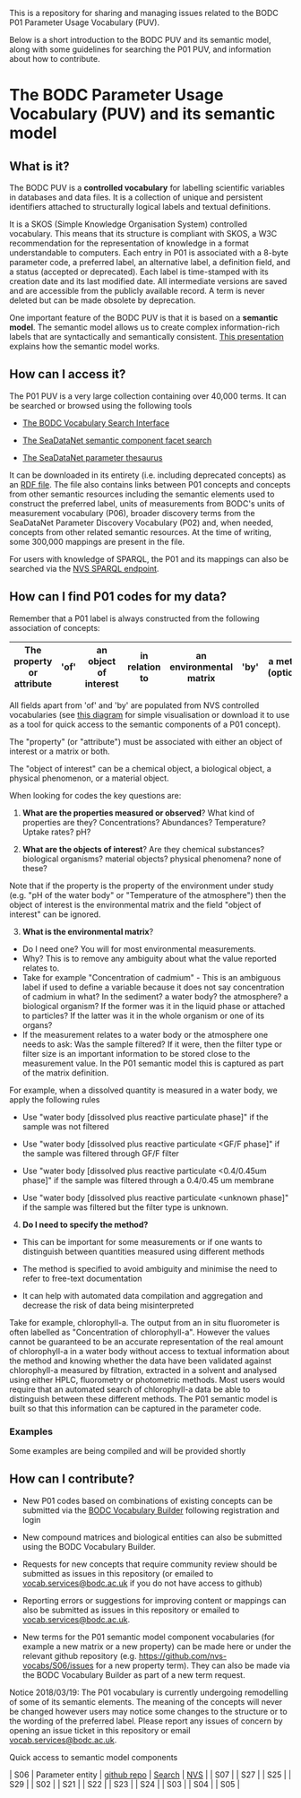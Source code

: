 This is a repository for sharing and managing issues related to the BODC P01 Parameter Usage Vocabulary (PUV).

Below is a short introduction to the BODC PUV and its semantic model, along with some guidelines for searching the P01 PUV, and information about how to contribute.

# The BODC Parameter Usage Vocabulary (PUV) and its semantic model

## What is it?

The BODC PUV is a **controlled vocabulary** for labelling scientific variables in databases and data files. It is a collection of unique and persistent identifiers attached to structurally logical labels and textual definitions.

It is a SKOS (Simple Knowledge Organisation System) controlled vocabulary. This means that its structure is compliant with SKOS, a W3C recommendation for the representation of knowledge in a format understandable to computers. Each entry in P01 is associated with a 8-byte parameter code, a preferred label, an alternative label, a definition field, and a status (accepted or deprecated). Each label is time-stamped with its creation date and its last modified date. All intermediate versions are saved and are accessible from the publicly available record. A term is never deleted but can be made obsolete by deprecation.

One important feature of the BODC PUV is that it is based on a **semantic model**. The semantic model allows us to create complex information-rich labels that are syntactically and semantically consistent. [This presentation](https://github.com/nvs-vocabs/P01/blob/master/The_BODC_P01_PUV_semantic_model_Aug2019.pdf) explains how the semantic model works.

## How can I access it?

The P01 PUV is a very large collection containing over 40,000 terms. It can be searched or browsed using the following tools

- [The BODC Vocabulary Search Interface](https://www.bodc.ac.uk/resources/vocabularies/vocabulary_search/p01/)

- [The SeaDataNet semantic component facet search](http://seadatanet.maris2.nl/bandit/browse_step.php)

- [The SeaDataNet parameter thesaurus](http://seadatanet.maris2.nl/v_bodc_vocab_v2/vocab_relations.asp?lib=P08)

It can be downloaded in its entirety (i.e. including deprecated concepts) as an [RDF file](http://vocab.nerc.ac.uk/collection/P01). The file also contains links between P01 concepts and concepts from other semantic resources including the semantic elements used to construct the preferred label, units of measurements from BODC's units of measurement vocabulary (P06), broader discovery terms from the SeaDataNet Parameter Discovery Vocabulary (P02) and, when needed, concepts from other related semantic resources. At the time of writing, some 300,000 mappings are present in the file.

For users with knowledge of SPARQL, the P01 and its mappings can also be searched via the [NVS SPARQL endpoint](vocab.nerc.ac.uk/sparql/).

## How can I find P01 codes for my data?

Remember that a P01 label is always constructed from the following association of concepts:

|The property or attribute | 'of' | an object of interest | in relation to | an environmental matrix | 'by' | a method (optional)|
|--------------------------|------|-----------------------|----------------|-------------------------|------|--------------------|


All fields apart from 'of' and 'by' are populated from NVS controlled vocabularies (see [this diagram](https://github.com/nvs-vocabs/P01/blob/master/P01_wheel.pdf) for simple visualisation or download it to use as a tool for quick access to the semantic components of a P01 concept).

The "property" (or "attribute") must be associated with either an object of interest or a matrix or both.

The "object of interest" can be a chemical object, a biological object, a physical phenomenon, or a material object. 

When looking for codes the key questions are:

1. **What are the properties measured or observed**?
What kind of properties are they? Concentrations? Abundances? Temperature? Uptake rates? pH?

2. **What are the objects of interest**? 
Are they chemical substances? biological organisms? material objects? physical phenomena? none of these?

Note that if the property is the property of the environment under study (e.g. "pH of the water body" or "Temperature of the atmosphere") then the object of interest is the environmental matrix and the field "object of interest" can be ignored.

3. **What is the environmental matrix**?
- Do I need one? You will for most environmental measurements.
- Why? This is to remove any ambiguity about what the value reported relates to.
- Take for example "Concentration of cadmium" - This is an ambiguous label if used to define a variable because it does not say concentration of cadmium in what? In the sediment? a water body? the atmosphere? a biological organism? If the former was it in the liquid phase or attached to particles? If the latter was it in the whole organism or one of its organs? 
- If the measurement relates to a water body or the atmosphere one needs to ask: Was the sample filtered? If it were, then the filter type or filter size is an important information to be stored close to the measurement value. In the P01 semantic model this is captured as part of the matrix definition. 

For example, when a dissolved quantity is measured in a water body, we apply the following rules

- Use "water body [dissolved plus reactive particulate phase]" if the sample was not filtered

- Use "water body [dissolved plus reactive particulate <GF/F phase]" if the sample was filtered through GF/F filter

- Use "water body [dissolved plus reactive particulate <0.4/0.45um phase]" if the sample was filtered through a 0.4/0.45 um membrane

- Use "water body [dissolved plus reactive particulate <unknown phase]" if the sample was filtered but the filter type is unknown.


4. **Do I need to specify the method?**
- This can be important for some measurements or if one wants to distinguish between quantities measured using different methods

- The method is specified to avoid ambiguity and minimise the need to refer to free-text documentation

- It can help with automated data compilation and aggregation and decrease the risk of data being misinterpreted

Take for example, chlorophyll-a. The output from an in situ fluorometer is often labelled as "Concentration of chlorophyll-a". However the values cannot be guaranteed to be an accurate representation of the real amount of chlorophyll-a in a water body without access to textual information about the method and knowing whether the data have been validated against chlorophyll-a measured by filtration, extracted in a solvent and analysed using either HPLC, fluorometry or photometric methods. Most users would require that an automated search of chlorophyll-a data be able to distinguish between these different methods. The P01 semantic model is built so that this information can be captured in the parameter code.

### Examples
Some examples are being compiled and will be provided shortly

## How can I contribute?
- New P01 codes based on combinations of existing concepts can be submitted via the [BODC Vocabulary Builder](https://www.bodc.ac.uk/resources/vocabularies/vocabulary_builder/) following registration and login 

- New compound matrices and biological entities can also be submitted using the BODC Vocabulary Builder.

- Requests for new concepts that require community review should be submitted as issues in this repository (or emailed to vocab.services@bodc.ac.uk if you do not have access to github)

- Reporting errors or suggestions for improving content or mappings can also be submitted as issues in this repository or emailed to vocab.services@bodc.ac.uk. 

- New terms for the P01 semantic model component vocabularies (for example a new matrix or a new property) can be made here or under the relevant github repository (e.g. https://github.com/nvs-vocabs/S06/issues for a new property term). They can also be made via the BODC Vocabulary Builder as part of a new term request.

Notice 2018/03/19: The P01 vocabulary is currently undergoing remodelling of some of its semantic elements. The meaning of the concepts will never be changed however users may notice some changes to the structure or to the wording of the preferred label. Please report any issues of concern by opening an issue ticket in this repository or email vocab.services@bodc.ac.uk.

Quick access to semantic model components

| S06 | Parameter entity | [github repo](https://github.com/nvs-vocabs/S06/) | [Search](https://www.bodc.ac.uk/resources/vocabularies/vocabulary_search/S06/) | [NVS](http://vocab.nerc.ac.uk/collection/S06/current/) |
| S07 |
| S27 |
| S25 |
| S29 |
| S02 |
| S21 |
| S22 |
| S23 |
| S24 |
| S03 |
| S04 |
| S05 |
